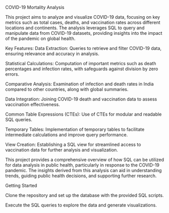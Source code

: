 COVID-19 Mortality Analysis

This project aims to analyze and visualize COVID-19 data, focusing on key metrics such as total cases, deaths, and vaccination rates across different locations and continents. The analysis leverages SQL to query and manipulate data from COVID-19 datasets, providing insights into the impact of the pandemic on global health.


Key Features:
Data Extraction: Queries to retrieve and filter COVID-19 data, ensuring relevance and accuracy in analysis.

Statistical Calculations: Computation of important metrics such as death percentages and infection rates, with safeguards against division by zero errors.

Comparative Analysis: Examination of infection and death rates in India compared to other countries, along with global summaries.

Data Integration: Joining COVID-19 death and vaccination data to assess vaccination effectiveness.

Common Table Expressions (CTEs): Use of CTEs for modular and readable SQL queries.

Temporary Tables: Implementation of temporary tables to facilitate intermediate calculations and improve query performance.

View Creation: Establishing a SQL view for streamlined access to vaccination data for further analysis and visualization.

This project provides a comprehensive overview of how SQL can be utilized for data analysis in public health, particularly in response to the COVID-19 pandemic. The insights derived from this analysis can aid in understanding trends, guiding public health decisions, and supporting further research.


Getting Started

Clone the repository and set up the database with the provided SQL scripts.

Execute the SQL queries to explore the data and generate visualizations.
